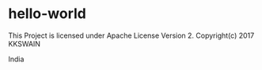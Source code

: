 # hello-world
This Project is licensed under Apache License Version 2.
Copyright(c) 2017 KKSWAIN

India
